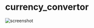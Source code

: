 # currency_convertor
 
![screenshot](https://user-images.githubusercontent.com/1781580/203105093-70278ea2-86db-4d1e-8cf1-86150470386a.png)
